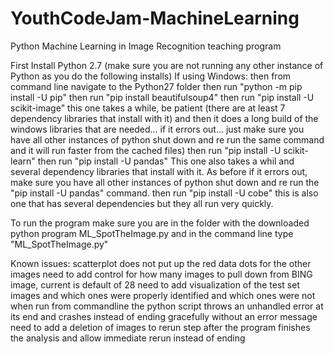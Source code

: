 # YouthCodeJam-MachineLearning
Python Machine Learning in Image Recognition teaching program

First Install Python 2.7  (make sure you are not running any other instance of Python as you do the following installs)
If using Windows:
then from command line navigate to the Python27 folder
then run "python -m pip install -U pip"
then run "pip install beautifulsoup4"
then run "pip install -U  scikit-image"     this one takes a while, be patient (there are at least 7 dependency libraries that install with it) and then it does a long build of the windows libraries that are needed... if it errors out... just make sure you have all other instances of python shut down and re run the same command and it will run faster from the cached files)
then run "pip install -U scikit-learn"
then run "pip install -U pandas"  This one also takes a whil and several dependency libraries that install with it.  As before if it errors out, make sure you have all other instances of python shut down and re run the "pip install -U pandas" command.
then run "pip install -U cobe"  this is also one that has several dependencies but they all run very quickly.

To run the program make sure you are in the folder with the downloaded python program ML_SpotTheImage.py and in the command line type
"ML_SpotTheImage.py"

Known issues:  scatterplot does not put up the red data dots for the other images
               need to add control for how many images to pull down from BING image, current is default of 28
               need to add visualization of the test set images and which ones were properly identified and which ones were not
               when run from commandline the python script throws an unhandled error at its end and crashes instead of ending gracefully       without an error message
               need to add a deletion of images to rerun step after the program finishes the analysis and allow immediate rerun instead        of ending
